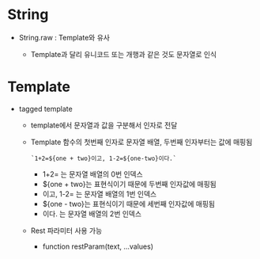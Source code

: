 # String

* String.raw : Template와 유사

  * Template과 달리 유니코드 또는 개행과 같은 것도 문자열로 인식

  



# Template

* tagged template

  * template에서 문자열과 값을 구분해서 인자로 전달

  * Template 함수의 첫번째 인자로 문자열 배열, 두번째 인자부터는 값에 매핑됨

    ```
    `1+2=${one + two}이고, 1-2=${one-two}이다.`
    ```

    * 1+2= 는 문자열 배열의 0번 인덱스
    * ${one + two}는 표현식이기 때문에 두번째 인자값에 매핑됨
    * 이고, 1-2= 는 문자열 배열의 1번 인덱스
    * ${one - two}는 표현식이기 때문에 세번째 인자값에 매핑됨
    * 이다. 는 문자열 배열의 2번 인덱스

  * Rest 파라미터 사용 가능

    * function restParam(text, ...values)